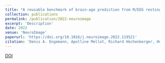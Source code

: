 ```yaml
---
title: "A reusable benchmark of brain-age prediction from M/EEG resting-state signals"
collection: publications
permalink: /publication/2022-neuroimage
excerpt: 'Description'
date: 2022
venue: 'NeuroImage'
paperurl: 'https://doi.org/10.1016/j.neuroimage.2022.119521'
citation: 'Denis A. Engemann, Apolline Mellot, Richard Höchenberger, Hubert Banville, David Sabbagh, Lukas Gemein, Tonio Ball, Alexandre Gramfort. A reusable benchmark of brain-age prediction from M/EEG resting-state signals. NeuroImage, 2022'
---
```


[DOI](https://doi.org/10.1016/j.neuroimage.2022.119521)
